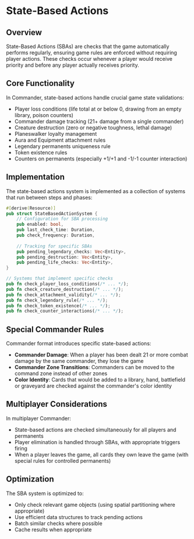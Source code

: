 # State-Based Actions

## Overview

State-Based Actions (SBAs) are checks that the game automatically performs regularly, ensuring game rules are enforced without requiring player actions. These checks occur whenever a player would receive priority and before any player actually receives priority.

## Core Functionality

In Commander, state-based actions handle crucial game state validations:

- Player loss conditions (life total at or below 0, drawing from an empty library, poison counters)
- Commander damage tracking (21+ damage from a single commander)
- Creature destruction (zero or negative toughness, lethal damage)
- Planeswalker loyalty management
- Aura and Equipment attachment rules
- Legendary permanents uniqueness rule
- Token existence rules
- Counters on permanents (especially +1/+1 and -1/-1 counter interaction)

## Implementation

The state-based actions system is implemented as a collection of systems that run between steps and phases:

```rust
#[derive(Resource)]
pub struct StateBasedActionSystem {
    // Configuration for SBA processing
    pub enabled: bool,
    pub last_check_time: Duration,
    pub check_frequency: Duration,
    
    // Tracking for specific SBAs
    pub pending_legendary_checks: Vec<Entity>,
    pub pending_destruction: Vec<Entity>,
    pub pending_life_checks: Vec<Entity>,
}

// Systems that implement specific checks
pub fn check_player_loss_conditions(/* ... */);
pub fn check_creature_destruction(/* ... */);
pub fn check_attachment_validity(/* ... */);
pub fn check_legendary_rule(/* ... */);
pub fn check_token_existence(/* ... */);
pub fn check_counter_interactions(/* ... */);
```

## Special Commander Rules

Commander format introduces specific state-based actions:

- **Commander Damage**: When a player has been dealt 21 or more combat damage by the same commander, they lose the game
- **Commander Zone Transitions**: Commanders can be moved to the command zone instead of other zones
- **Color Identity**: Cards that would be added to a library, hand, battlefield or graveyard are checked against the commander's color identity

## Multiplayer Considerations

In multiplayer Commander:

- State-based actions are checked simultaneously for all players and permanents
- Player elimination is handled through SBAs, with appropriate triggers firing
- When a player leaves the game, all cards they own leave the game (with special rules for controlled permanents)

## Optimization

The SBA system is optimized to:

- Only check relevant game objects (using spatial partitioning where appropriate)
- Use efficient data structures to track pending actions
- Batch similar checks where possible
- Cache results when appropriate 